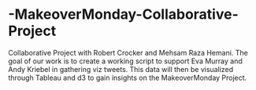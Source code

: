 # -MakeoverMonday-Collaborative-Project
Collaborative Project with Robert Crocker and Mehsam Raza Hemani. The goal of our work is to create a working script to support Eva Murray and Andy Kriebel in gathering viz tweets. This data will then be visualized through Tableau and d3 to gain insights on the MakeoverMonday Project.
